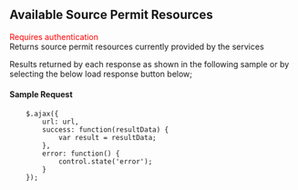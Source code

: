 ## Available Source Permit Resources
<span style="color:red">Requires authentication</span>  
Returns source permit resources currently provided by the services

Results returned by each response as shown in the following sample or by selecting the below load response button below;
#### Sample Request
```
	$.ajax({
		url: url,
		success: function(resultData) { 
			var result = resultData;
		},
		error: function() {
			control.state('error');
		}
	});
```
